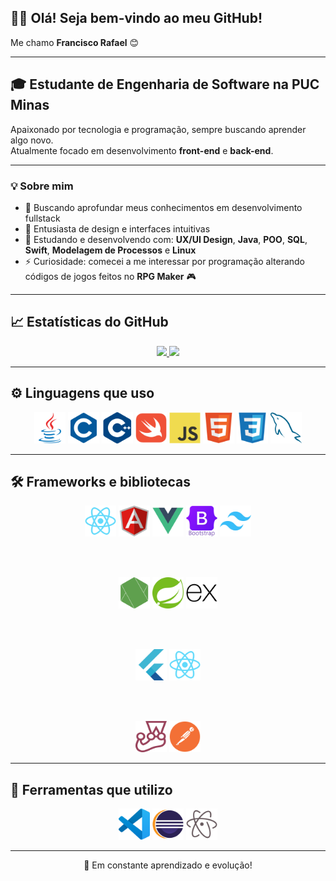 ## 👋🏼 Olá! Seja bem-vindo ao meu GitHub!

Me chamo **Francisco Rafael** 😊

---

## 🎓 Estudante de Engenharia de Software na PUC Minas

Apaixonado por tecnologia e programação, sempre buscando aprender algo novo.  
Atualmente focado em desenvolvimento **front-end** e **back-end**.

---

### 💡 Sobre mim

- 🔭 Buscando aprofundar meus conhecimentos em desenvolvimento fullstack
- 🎨 Entusiasta de design e interfaces intuitivas
- 🌱 Estudando e desenvolvendo com: **UX/UI Design**, **Java**, **POO**, **SQL**, **Swift**, **Modelagem de Processos** e **Linux**
- ⚡ Curiosidade: comecei a me interessar por programação alterando códigos de jogos feitos no **RPG Maker** 🎮

---

## 📈 Estatísticas do GitHub

<div align="center">
  <a href="https://github.com/CiscoRafael">
    <img height="180em" src="https://github-readme-stats.vercel.app/api?username=CiscoRafael&show_icons=true&theme=synthwave&include_all_commits=true"/>
    <img height="180em" src="https://github-readme-stats.vercel.app/api/top-langs/?username=CiscoRafael&layout=compact&langs_count=8&theme=synthwave"/>
  </a>
</div>

---

## ⚙️ Linguagens que uso

<div align="center">
  <img src="https://github.com/devicons/devicon/blob/master/icons/java/java-original.svg" alt="Java" title="Java" height="50"/>
  <img src="https://github.com/devicons/devicon/blob/master/icons/c/c-plain.svg" alt="C" title="C" height="50"/>
  <img src="https://github.com/devicons/devicon/blob/master/icons/cplusplus/cplusplus-plain.svg" alt="C++" title="C++" height="50"/>
  <img src="https://github.com/devicons/devicon/blob/master/icons/swift/swift-original.svg" alt="Swift" title="Swift" height="50"/>
  <img src="https://github.com/devicons/devicon/blob/master/icons/javascript/javascript-original.svg" alt="JavaScript" title="JavaScript" height="50"/>
  <img src="https://github.com/devicons/devicon/blob/master/icons/html5/html5-original.svg" alt="HTML" title="HTML" height="50"/>
  <img src="https://github.com/devicons/devicon/blob/master/icons/css3/css3-original.svg" alt="CSS" title="CSS" height="50"/>
  <img src="https://github.com/devicons/devicon/blob/master/icons/mysql/mysql-original.svg" alt="MySQL" title="MySQL" height="50"/>
</div>

---

## 🛠️ Frameworks e bibliotecas

<div align="center">

  <!-- Front-end -->
  <img src="https://github.com/devicons/devicon/blob/master/icons/react/react-original.svg" alt="React" title="React" height="50"/>
  <img src="https://github.com/devicons/devicon/blob/master/icons/angularjs/angularjs-original.svg" alt="Angular" title="Angular" height="50"/>
  <img src="https://github.com/devicons/devicon/blob/master/icons/vuejs/vuejs-original.svg" alt="Vue.js" title="Vue.js" height="50"/>
  <img src="https://github.com/devicons/devicon/blob/master/icons/bootstrap/bootstrap-original-wordmark.svg" alt="Bootstrap" title="Bootstrap" height="50"/>
  <img src="https://github.com/devicons/devicon/blob/master/icons/tailwindcss/tailwindcss-plain.svg" alt="Tailwind CSS" title="Tailwind CSS" height="50"/>

  <br/><br/>

  <!-- Back-end -->
  <img src="https://github.com/devicons/devicon/blob/master/icons/nodejs/nodejs-plain.svg" alt="Node.js" title="Node.js" height="50"/>
  <img src="https://github.com/devicons/devicon/blob/master/icons/spring/spring-original.svg" alt="Spring Boot" title="Spring Boot" height="50"/>
  <img src="https://github.com/devicons/devicon/blob/master/icons/express/express-original.svg" alt="Express.js" title="Express.js" height="50"/>

  <br/><br/>

  <!-- Mobile -->
  <img src="https://github.com/devicons/devicon/blob/master/icons/flutter/flutter-original.svg" alt="Flutter" title="Flutter" height="50"/>
  <img src="https://github.com/devicons/devicon/blob/master/icons/react/react-original.svg" alt="React Native" title="React Native" height="50"/>

  <br/><br/>

  <!-- Testes & APIs -->
  <img src="https://github.com/devicons/devicon/blob/master/icons/jest/jest-plain.svg" alt="Jest" title="Jest" height="50"/>
  <img src="https://github.com/devicons/devicon/blob/master/icons/postman/postman-original.svg" alt="Postman" title="Postman" height="50"/>

</div>

---

## 🧰 Ferramentas que utilizo

<div align="center">
  <img src="https://github.com/devicons/devicon/blob/master/icons/vscode/vscode-original.svg" alt="VS Code" title="VS Code" height="50"/>
  <img src="https://github.com/devicons/devicon/blob/master/icons/eclipse/eclipse-original.svg" alt="Eclipse" title="Eclipse" height="50"/>
  <img src="https://github.com/devicons/devicon/blob/master/icons/atom/atom-original.svg" alt="Atom" title="Atom" height="50"/>
</div>

---

<p align="center">🚀 Em constante aprendizado e evolução!</p>

